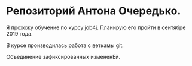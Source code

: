 # Репозиторий Антона Очередько.

Я прохожу обучение по курсу job4j. Планирую его пройти в сентябре 2019 года. 

В курсе производилась работа с веткамы git. 

Объединение зафиксированных измененЕй.

